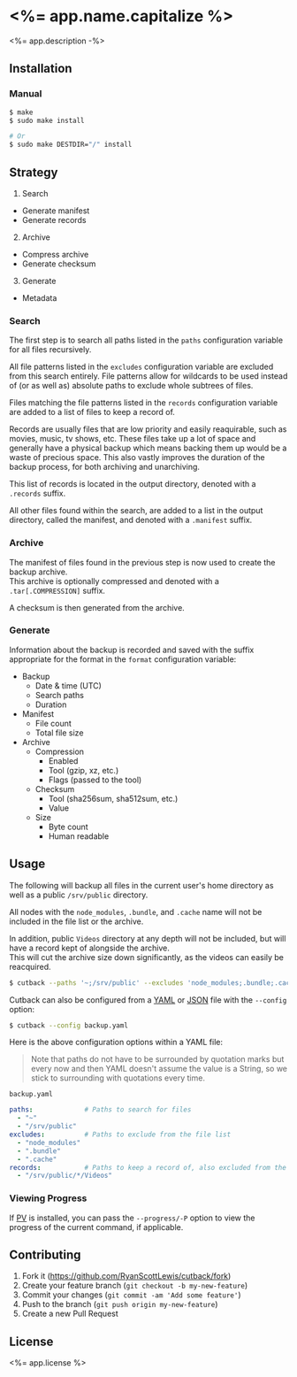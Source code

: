 # <%= app.name.capitalize %>

<%= app.description -%>

## Installation

### Manual

```sh
$ make
$ sudo make install

# Or
$ sudo make DESTDIR="/" install
```

## Strategy

1. Search
  * Generate manifest
  * Generate records
2. Archive
  * Compress archive
  * Generate checksum
3. Generate
  * Metadata

### Search

The first step is to search all paths listed in the `paths` configuration variable for all files
recursively.

All file patterns listed in the `excludes` configuration variable are excluded from this search
entirely. File patterns allow for wildcards to be used instead of (or as well as) absolute paths to
exclude whole subtrees of files.

Files matching the file patterns listed in the `records` configuration variable are added to a list
of files to keep a record of.

Records are usually files that are low priority and easily reaquirable, such as movies, music, tv
shows, etc. These files take up a lot of space and generally have a physical backup which means
backing them up would be a waste of precious space. This also vastly improves the duration of the
backup process, for both archiving and unarchiving.

This list of records is located in the output directory, denoted with a `.records` suffix.

All other files found within the search, are added to a list in the output directory, called the
manifest, and denoted with a `.manifest` suffix.

### Archive

The manifest of files found in the previous step is now used to create the backup archive.  
This archive is optionally compressed and denoted with a `.tar[.COMPRESSION]` suffix.

A checksum is then generated from the archive.

### Generate

Information about the backup is recorded and saved with the suffix appropriate for the format in the
`format` configuration variable:

* Backup
  * Date & time (UTC)
  * Search paths
  * Duration
* Manifest
  * File count
  * Total file size
* Archive
  * Compression
    * Enabled
    * Tool (gzip, xz, etc.)
    * Flags (passed to the tool)
  * Checksum
    * Tool (sha256sum, sha512sum, etc.)
    * Value
  * Size
    * Byte count
    * Human readable

## Usage

The following will backup all files in the current user's home directory as well as a public
`/srv/public` directory.

All nodes with the `node_modules`, `.bundle`, and `.cache` name will not be included in the file list
or the archive.

In addition, public `Videos` directory at any depth will not be included, but will have a record kept
of alongside the archive.  
This will cut the archive size down significantly, as the videos can easily be reacquired.

```sh
$ cutback --paths '~;/srv/public' --excludes 'node_modules;.bundle;.cache' --records '/srv/public/*/Videos'
```

Cutback can also be configured from a [YAML][yaml] or [JSON][json] file with the `--config` option:

```sh
$ cutback --config backup.yaml
```

Here is the above configuration options within a YAML file:

> Note that paths do not have to be surrounded by quotation marks but every now and then YAML doesn't
> assume the value is a String, so we stick to surrounding with quotations every time.

`backup.yaml`

```yaml
paths:             # Paths to search for files
  - "~"
  - "/srv/public"
excludes:          # Paths to exclude from the file list
  - "node_modules"
  - ".bundle"
  - ".cache"
records:           # Paths to keep a record of, also excluded from the file list
  - "/srv/public/*/Videos"
```

### Viewing Progress

If [PV][pv] is installed, you can pass the `--progress/-P` option to view the progress of the
current command, if applicable.

## Contributing

1. Fork it (<https://github.com/RyanScottLewis/cutback/fork>)
2. Create your feature branch (`git checkout -b my-new-feature`)
3. Commit your changes (`git commit -am 'Add some feature'`)
4. Push to the branch (`git push origin my-new-feature`)
5. Create a new Pull Request

## License

<%= app.license %>

[yaml]:     http://yaml.org/
[json]:     http://json.org/
[pv]:       https://ivarch.com/programs/pv.shtml

